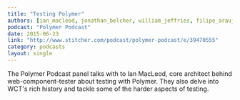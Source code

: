 ```yaml
---
title: "Testing Polymer"
authors: [ian_macleod, jonathan_belcher, william_jeffries, filipe_araujo, dane_oconner]
podcast: "Polymer Podcast"
date: 2015-06-23
link: "http://www.stitcher.com/podcast/polymer-podcast/e/39470555"
category: podcasts
layout: single
---
```


The Polymer Podcast panel talks with to Ian MacLeod, core architect behind web-component-tester about testing with
Polymer. They also delve into WCT's rich history and tackle some of the harder aspects of testing.
